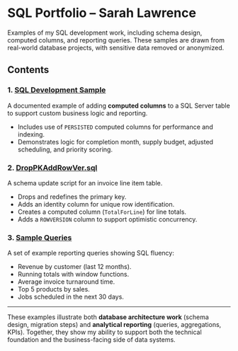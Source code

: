 # SQL Portfolio – Sarah Lawrence

Examples of my SQL development work, including schema design, computed columns, and reporting queries. These samples are drawn from real-world database projects, with sensitive data removed or anonymized.

## Contents

### 1. [**SQL Development Sample**](SQL_Development_Sample_Sarah_Lawrence.pdf)
A documented example of adding **computed columns** to a SQL Server table to support custom business logic and reporting.  
- Includes use of `PERSISTED` computed columns for performance and indexing.  
- Demonstrates logic for completion month, supply budget, adjusted scheduling, and priority scoring.

### 2. [**DropPKAddRowVer.sql**](DropPKAddRowVer.txt)
A schema update script for an invoice line item table.  
- Drops and redefines the primary key.  
- Adds an identity column for unique row identification.  
- Creates a computed column (`TotalForLine`) for line totals.  
- Adds a `ROWVERSION` column to support optimistic concurrency.  

### 3. [**Sample Queries**](Sample%20Queries.txt)
A set of example reporting queries showing SQL fluency:  
- Revenue by customer (last 12 months).  
- Running totals with window functions.  
- Average invoice turnaround time.  
- Top 5 products by sales.  
- Jobs scheduled in the next 30 days.

---

These examples illustrate both **database architecture work** (schema design, migration steps) and **analytical reporting** (queries, aggregations, KPIs). Together, they show my ability to support both the technical foundation and the business-facing side of data systems.
